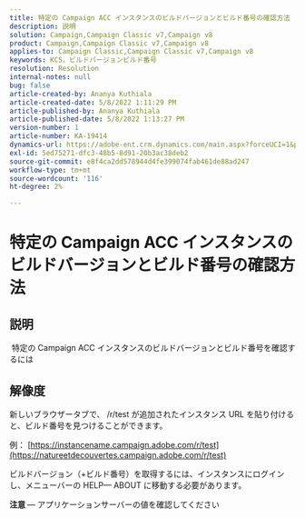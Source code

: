 ```yaml
---
title: 特定の Campaign ACC インスタンスのビルドバージョンとビルド番号の確認方法
description: 説明
solution: Campaign,Campaign Classic v7,Campaign v8
product: Campaign,Campaign Classic v7,Campaign v8
applies-to: Campaign Classic,Campaign Classic v7,Campaign v8
keywords: KCS，ビルドバージョンビルド番号
resolution: Resolution
internal-notes: null
bug: false
article-created-by: Ananya Kuthiala
article-created-date: 5/8/2022 1:11:29 PM
article-published-by: Ananya Kuthiala
article-published-date: 5/8/2022 1:13:27 PM
version-number: 1
article-number: KA-19414
dynamics-url: https://adobe-ent.crm.dynamics.com/main.aspx?forceUCI=1&pagetype=entityrecord&etn=knowledgearticle&id=4b80485b-d0ce-ec11-a7b5-0022480a8e40
exl-id: 5ed75271-dfc3-48b5-8d91-20b3ac38deb2
source-git-commit: e8f4ca2dd578944d4fe399074fab461de88ad247
workflow-type: tm+mt
source-wordcount: '116'
ht-degree: 2%

---
```


# 特定の Campaign ACC インスタンスのビルドバージョンとビルド番号の確認方法

## 説明

 特定の Campaign ACC インスタンスのビルドバージョンとビルド番号を確認するには

## 解像度


新しいブラウザータブで、 /r/test が追加されたインスタンス URL を貼り付けると、ビルド番号を見つけることができます。

例： [https://instancename.campaign.adobe.com/r/test](https://natureetdecouvertes.campaign.adobe.com/r/test)

ビルドバージョン（+ビルド番号）を取得するには、インスタンスにログインし、メニューバーの HELP— ABOUT に移動する必要があります。

<b>注意 </b> — アプリケーションサーバーの値を確認してください
